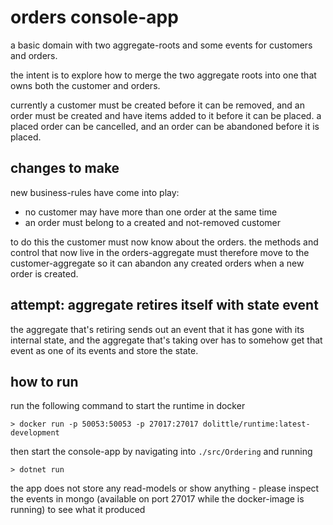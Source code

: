 # orders console-app

a basic domain with two aggregate-roots and some events for customers and orders.

the intent is to explore how to merge the two aggregate roots into one that owns both the customer
and orders.

currently a customer must be created before it can be removed, and an order must be created and
have items added to it before it can be placed. a placed order can be cancelled, and an order can
be abandoned before it is placed.

## changes to make
new business-rules have come into play:
- no customer may have more than one order at the same time
- an order must belong to a created and not-removed customer

to do this the customer must now know about the orders. the methods and control that now live in
the orders-aggregate must therefore move to the customer-aggregate so it can abandon any created
orders when a new order is created.

## attempt: aggregate retires itself with state event
the aggregate that's retiring sends out an event that it has gone with its internal state, and
the aggregate that's taking over has to somehow get that event as one of its events and store the
state.

## how to run
run the following command to start the runtime in docker

```console
> docker run -p 50053:50053 -p 27017:27017 dolittle/runtime:latest-development
```

then start the console-app by navigating into `./src/Ordering` and running

```console
> dotnet run
```

the app does not store any read-models or show anything - please inspect the events in mongo
(available on port 27017 while the docker-image is running) to see what it produced